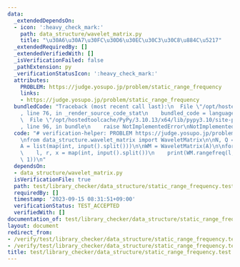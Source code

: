 ```yaml
---
data:
  _extendedDependsOn:
  - icon: ':heavy_check_mark:'
    path: data_structure/wavelet_matrix.py
    title: "\u30A6\u30A7\u30FC\u30D6\u30EC\u30C3\u30C8\u884C\u5217"
  _extendedRequiredBy: []
  _extendedVerifiedWith: []
  _isVerificationFailed: false
  _pathExtension: py
  _verificationStatusIcon: ':heavy_check_mark:'
  attributes:
    PROBLEM: https://judge.yosupo.jp/problem/static_range_frequency
    links:
    - https://judge.yosupo.jp/problem/static_range_frequency
  bundledCode: "Traceback (most recent call last):\n  File \"/opt/hostedtoolcache/PyPy/3.10.13/x64/lib/pypy3.10/site-packages/onlinejudge_verify/documentation/build.py\"\
    , line 76, in _render_source_code_stat\n    bundled_code = language.bundle(\n\
    \  File \"/opt/hostedtoolcache/PyPy/3.10.13/x64/lib/pypy3.10/site-packages/onlinejudge_verify/languages/python.py\"\
    , line 96, in bundle\n    raise NotImplementedError\nNotImplementedError\n"
  code: "# verification-helper: PROBLEM https://judge.yosupo.jp/problem/static_range_frequency\n\
    \nfrom data_structure.wavelet_matrix import WaveletMatrix\n\nN, Q = map(int, input().split())\n\
    A = list(map(int, input().split()))\n\nWM = WaveletMatrix(A)\n\nfor _ in range(Q):\n\
    \    l, r, x = map(int, input().split())\n    print(WM.rangefreq(l, r, x, x +\
    \ 1))\n"
  dependsOn:
  - data_structure/wavelet_matrix.py
  isVerificationFile: true
  path: test/library_checker/data_structure/static_range_frequency.test.py
  requiredBy: []
  timestamp: '2023-09-15 08:31:51+09:00'
  verificationStatus: TEST_ACCEPTED
  verifiedWith: []
documentation_of: test/library_checker/data_structure/static_range_frequency.test.py
layout: document
redirect_from:
- /verify/test/library_checker/data_structure/static_range_frequency.test.py
- /verify/test/library_checker/data_structure/static_range_frequency.test.py.html
title: test/library_checker/data_structure/static_range_frequency.test.py
---
```

